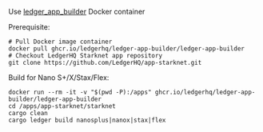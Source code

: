 Use [ledger_app_builder](https://github.com/LedgerHQ/ledger-app-builder) Docker container

Prerequisite:
```
# Pull Docker image container
docker pull ghcr.io/ledgerhq/ledger-app-builder/ledger-app-builder
# Checkout LedgerHQ Starknet app repository
git clone https://github.com/LedgerHQ/app-starknet.git
```

Build for Nano S+/X/Stax/Flex:
```
docker run --rm -it -v "$(pwd -P):/apps" ghcr.io/ledgerhq/ledger-app-builder/ledger-app-builder
cd /apps/app-starknet/starknet
cargo clean
cargo ledger build nanosplus|nanox|stax|flex
```